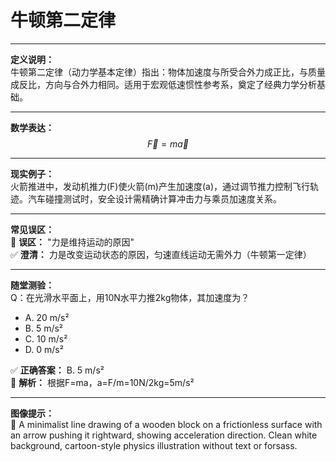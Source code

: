 # 牛顿第二定律

---

**定义说明：**  
牛顿第二定律（动力学基本定律）指出：物体加速度与所受合外力成正比，与质量成反比，方向与合外力相同。适用于宏观低速惯性参考系，奠定了经典力学分析基础。

---

**数学表达：**
$$ \vec{F} = m\vec{a} $$

---

**现实例子：**  
火箭推进中，发动机推力(F)使火箭(m)产生加速度(a)，通过调节推力控制飞行轨迹。汽车碰撞测试时，安全设计需精确计算冲击力与乘员加速度关系。

---

**常见误区：**  
🚫 **误区：** "力是维持运动的原因"  
✅ **澄清：** 力是改变运动状态的原因，匀速直线运动无需外力（牛顿第一定律）

---

**随堂测验：**  
Q：在光滑水平面上，用10N水平力推2kg物体，其加速度为？

- A. 20 m/s²  
- B. 5 m/s²  
- C. 10 m/s²  
- D. 0 m/s²  

✅ **正确答案：** B. 5 m/s²  
🧠 **解析：** 根据F=ma，a=F/m=10N/2kg=5m/s²

---

**图像提示：**  
🎨 A minimalist line drawing of a wooden block on a frictionless surface with an arrow pushing it rightward, showing acceleration direction. Clean white background, cartoon-style physics illustration without text or forsass.